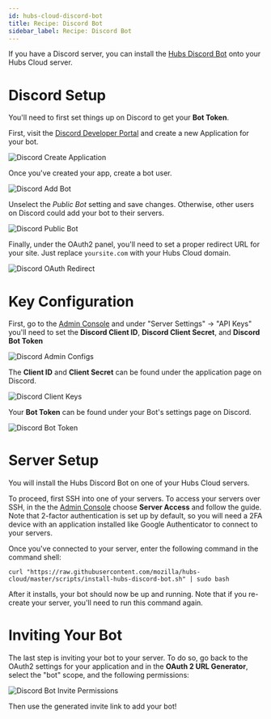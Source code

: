 ```yaml
---
id: hubs-cloud-discord-bot
title: Recipe: Discord Bot
sidebar_label: Recipe: Discord Bot
---
```


If you have a Discord server, you can install the [Hubs Discord Bot](./hubs-discord-bot.md) onto your Hubs Cloud server. 

# Discord Setup

You'll need to first set things up on Discord to get your **Bot Token**.

First, visit the [Discord Developer Portal](https://discordapp.com/developers/applications/) and create a new Application for your bot.

![Discord Create Application](img/discord-create-app.png)

Once you've created your app, create a bot user.

![Discord Add Bot](img/discord-add-bot.png)

Unselect the *Public Bot* setting and save changes. Otherwise, other users on Discord could add your bot to their servers.

![Discord Public Bot](img/discord-public-bot.png)

Finally, under the OAuth2 panel, you'll need to set a proper redirect URL for your site. Just replace `yoursite.com` with your Hubs Cloud domain.

![Discord OAuth Redirect](img/discord-oauth-redirect.png)

# Key Configuration

First, go to the [Admin Console](./hubs-cloud-getting-started.md) and under "Server Settings" -> "API Keys" you'll need to set the **Discord Client ID**, **Discord Client Secret**, and **Discord Bot Token**

![Discord Admin Configs](img/discord-admin-configs.png)

The **Client ID** and **Client Secret** can be found under the application page on Discord.

![Discord Client Keys](img/discord-client-keys.png)

Your **Bot Token** can be found under your Bot's settings page on Discord.

![Discord Bot Token](img/discord-bot-token.png)

# Server Setup

You will install the Hubs Discord Bot on one of your Hubs Cloud servers.

To proceed, first SSH into one of your servers. To access your servers over SSH, in the the [Admin Console](./hubs-cloud-getting-started.md) choose **Server Access** and follow the guide. Note that 2-factor authentication is set up by default, so you will need a 2FA device with an application installed like Google Authenticator to connect to your servers.

Once you've connected to your server, enter the following command in the command shell:

```
curl "https://raw.githubusercontent.com/mozilla/hubs-cloud/master/scripts/install-hubs-discord-bot.sh" | sudo bash

```

After it installs, your bot should now be up and running. Note that if you re-create your server, you'll need to run this command again.

# Inviting Your Bot

The last step is inviting your bot to your server. To do so, go back to the OAuth2 settings for your application and in the **OAuth 2 URL Generator**, select the "bot" scope, and the following permissions:

![Discord Bot Invite Permissions](img/discord-bot-invite-permissions.png)

Then use the generated invite link to add your bot!
